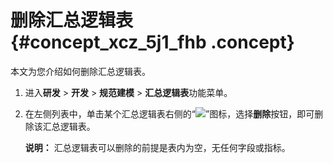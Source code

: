 # 删除汇总逻辑表 {#concept_xcz_5j1_fhb .concept}

本文为您介绍如何删除汇总逻辑表。

1.  进入**研发** \> **开发** \> **规范建模** \> **汇总逻辑表**功能菜单。
2.  在左侧列表中，单击某个汇总逻辑表右侧的“![](http://static-aliyun-doc.oss-cn-hangzhou.aliyuncs.com/assets/img/149433/156134680641498_zh-CN.png)”图标，选择**删除**按钮，即可删除该汇总逻辑表。

    **说明：** 汇总逻辑表可以删除的前提是表内为空，无任何字段或指标。


